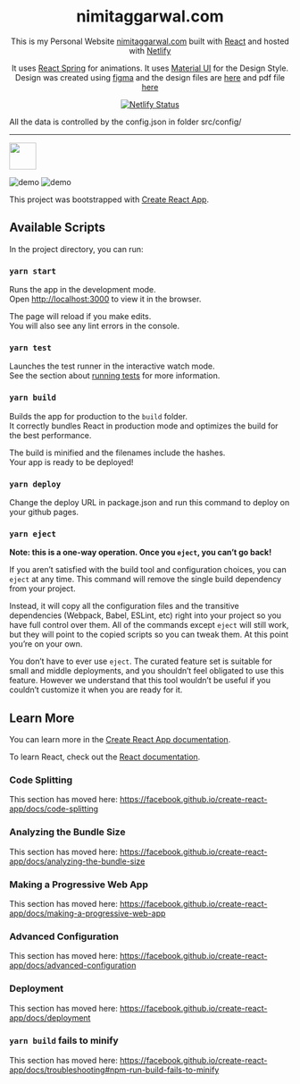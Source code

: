 
<h1 align="center">
  nimitaggarwal.com
</h1>
<p align="center">
  This is my Personal Website <a href="https://nimitaggarwal.com" target="_blank">nimitaggarwal.com</a> built with <a href="https://www.reactjs.org/" target="_blank">React</a> and hosted with <a href="https://www.netlify.com/" target="_blank">Netlify</a>
</p>
<p align="center">
  It uses <a href="https://react-spring.io" target="_blank">React Spring</a> for animations. It uses <a href="https://material-ui.com/" target="_blank">Material UI</a> for the Design Style. Design was created using <a href="https://figma.com/" target="_blank">figma</a> and the design files are <a href="https://github.com/nimit95/Personal-Website/blob/master/nimitaggarwal.fig">here</a> and pdf file <a href="https://github.com/nimit95/Personal-Website/blob/master/nimitaggarwal.com.pdf">here</a>
</p>

<p align="center">
  <a href="https://app.netlify.com/sites/nimit95/deploys" target="_blank">
    <img src="https://api.netlify.com/api/v1/badges/cce3a254-ac43-41f7-bbe9-6421c90a2dd0/deploy-status" alt="Netlify Status" />
  </a>
</p>


All the data is controlled by the config.json in folder src/config/
<hr/>

<img src="https://github.com/nimit95/Personal-Website/blob/master/demo/nimitaggrwal.png?raw=true" width="48">

![demo](https://github.com/nimit95/Personal-Website/blob/master/demo/nimitAggarwal.gif?raw=true)
![demo](https://github.com/nimit95/Personal-Website/blob/master/demo/nimitaggarwalmobile.gif?raw=true)

This project was bootstrapped with [Create React App](https://github.com/facebook/create-react-app).

## Available Scripts

In the project directory, you can run:

### `yarn start`

Runs the app in the development mode.<br />
Open [http://localhost:3000](http://localhost:3000) to view it in the browser.

The page will reload if you make edits.<br />
You will also see any lint errors in the console.

### `yarn test`

Launches the test runner in the interactive watch mode.<br />
See the section about [running tests](https://facebook.github.io/create-react-app/docs/running-tests) for more information.

### `yarn build`

Builds the app for production to the `build` folder.<br />
It correctly bundles React in production mode and optimizes the build for the best performance.

The build is minified and the filenames include the hashes.<br />
Your app is ready to be deployed!

### `yarn deploy`
Change the deploy URL in package.json and run this command to deploy on your github pages.

### `yarn eject`

**Note: this is a one-way operation. Once you `eject`, you can’t go back!**

If you aren’t satisfied with the build tool and configuration choices, you can `eject` at any time. This command will remove the single build dependency from your project.

Instead, it will copy all the configuration files and the transitive dependencies (Webpack, Babel, ESLint, etc) right into your project so you have full control over them. All of the commands except `eject` will still work, but they will point to the copied scripts so you can tweak them. At this point you’re on your own.

You don’t have to ever use `eject`. The curated feature set is suitable for small and middle deployments, and you shouldn’t feel obligated to use this feature. However we understand that this tool wouldn’t be useful if you couldn’t customize it when you are ready for it.

## Learn More

You can learn more in the [Create React App documentation](https://facebook.github.io/create-react-app/docs/getting-started).

To learn React, check out the [React documentation](https://reactjs.org/).

### Code Splitting

This section has moved here: https://facebook.github.io/create-react-app/docs/code-splitting

### Analyzing the Bundle Size

This section has moved here: https://facebook.github.io/create-react-app/docs/analyzing-the-bundle-size

### Making a Progressive Web App

This section has moved here: https://facebook.github.io/create-react-app/docs/making-a-progressive-web-app

### Advanced Configuration

This section has moved here: https://facebook.github.io/create-react-app/docs/advanced-configuration

### Deployment

This section has moved here: https://facebook.github.io/create-react-app/docs/deployment

### `yarn build` fails to minify

This section has moved here: https://facebook.github.io/create-react-app/docs/troubleshooting#npm-run-build-fails-to-minify
